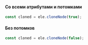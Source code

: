 #### Со всеми атрибутами и потомками

```javascript
const cloned = ele.cloneNode(true);
```

#### Без потомков

```javascript
const cloned = ele.cloneNode(false);
```
